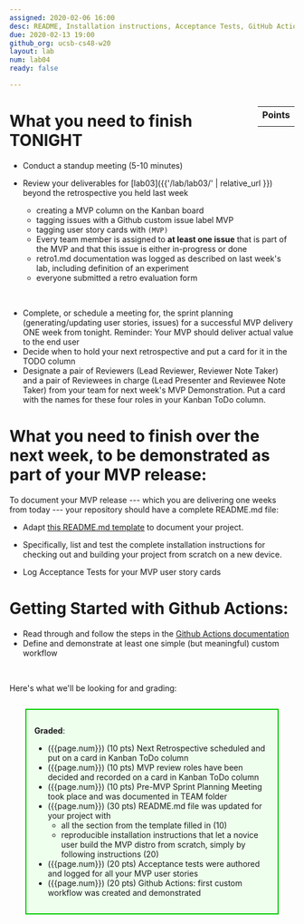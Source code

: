```yaml
---
assigned: 2020-02-06 16:00
desc: README, Installation instructions, Acceptance Tests, GitHub Actions 
due: 2020-02-13 19:00
github_org: ucsb-cs48-w20
layout: lab
num: lab04
ready: false

---
```


<div style="display:none">
https://ucsb-cs48.github.io/w19/lab/lab03/
</div>

<style>
div.grade { margin: 2em; padding: 1em; border: 2px solid #0c0; background-color: #efe; }   
</style>

<div style="float:right; width: auto;">

<table style="margin-top:1em;">
<tr>
   <th>Points</th>
</tr>
<tr>
   <td class="pointCount"></td>
</tr>
</table>

</div>

# What you need to finish TONIGHT

* Conduct a standup meeting (5-10 minutes)
   
* Review your deliverables for [lab03]({{'/lab/lab03/' | relative_url }}) beyond the retrospective you held last week 
   * creating a MVP column on the Kanban board
   * tagging issues with a Github custom issue label MVP
   * tagging user story cards with `(MVP)`
   * Every team member is assigned to  **at least one issue** that is part of the MVP and that this issue is either in-progress or done
   * retro1.md documentation was logged as described on last week's lab, including definition of an experiment
   * everyone submitted a retro evaluation form   
<br/>

* Complete, or schedule a meeting for, the sprint planning (generating/updating user stories, issues) for a successful MVP delivery ONE week from tonight. Reminder: Your MVP should deliver actual value to the end user
* Decide when to hold your next retrospective and put a card for it in the TODO column
* Designate a pair of Reviewers (Lead Reviewer, Reviewer Note Taker) and a pair of Reviewees in charge (Lead Presenter and Reviewee Note Taker) from your team for next week's MVP Demonstration. Put a card with the names for these four roles in your Kanban ToDo column.  


# What you need to finish over the next week, to be demonstrated as part of your MVP release: 

To document your MVP release --- which you are delivering one weeks from today --- your repository should have a complete README.md file:

* Adapt [this README.md template](https://github.com/ucsb-cs48-w20/classMaterials/blob/master/README.md) to document your project. 

* Specifically, list and test the complete installation instructions for checking out and building your project from scratch on a new device.

* Log Acceptance Tests for your MVP user story cards

# Getting Started with Github Actions: 

* Read through and follow the steps in the [Github Actions documentation](https://help.github.com/en/actions/automating-your-workflow-with-github-actions/getting-started-with-github-actions)
* Define and demonstrate at least one simple (but meaningful) custom workflow

   
   
<br/>   

Here's what we'll be looking for and grading:

<div class="grade" markdown="1">

**Graded**: 

* ({{page.num}}) (10 pts) Next Retrospective scheduled and put on a card in Kanban ToDo column
* ({{page.num}}) (10 pts) MVP review roles have been decided and recorded on a card in Kanban ToDo column  
* ({{page.num}}) (10 pts) Pre-MVP Sprint Planning Meeting took place and was documented in TEAM folder 
* ({{page.num}}) (30 pts) README.md file was updated for your project with
   * all the section from the template filled in (10)
   * reproducible installation instructions that let a novice user build the MVP distro from scratch, simply by following instructions (20)
* ({{page.num}}) (20 pts) Acceptance tests were authored and logged for all your MVP user stories
* ({{page.num}}) (20 pts) Github Actions: first custom workflow was created and demonstrated
</div>



